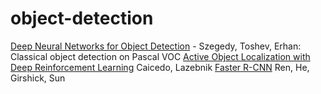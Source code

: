 # object-detection

[Deep Neural Networks for Object Detection](http://papers.nips.cc/paper/5207-deep-neural-networks-for-object-detection.pdf) - Szegedy, Toshev, Erhan: Classical object detection on Pascal VOC
[Active Object Localization with Deep Reinforcement Learning](http://web.engr.illinois.edu/~slazebni/publications/iccv15_active.pdf) Caicedo, Lazebnik
[Faster R-CNN](http://arxiv.org/pdf/1506.01497v3.pdf) Ren, He, Girshick, Sun

